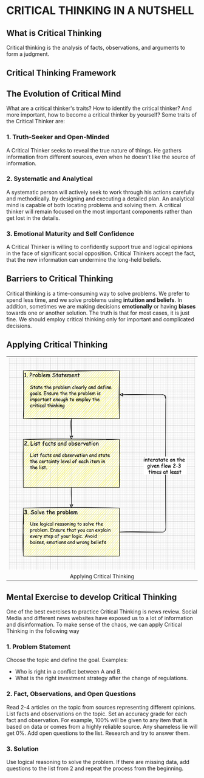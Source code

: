 # CRITICAL THINKING IN A NUTSHELL

## What is Critical Thinking
Critical thinking is the analysis of facts, observations, and arguments to form a judgment. 

## Critical Thinking Framework

## The Evolution of Critical Mind
What are a critical thinker's traits? How to identify the critical thinker? And more important, how to become a critical thinker by yourself? Some traits of the Critical Thinker are:

### 1. Truth-Seeker and Open-Minded
A Critical Thinker seeks to reveal the true nature of things. He gathers information from different sources, even when he doesn't like the source of information. 

### 2. Systematic and Analytical
A systematic person will actively seek to work through his actions carefully and methodically. by designing and executing a detailed plan. An analytical mind is capable of both locating problems and solving them. A critical thinker will remain focused on the most important components rather than get lost in the details.

### 3. Emotional Maturity and Self Confidence
A Critical Thinker is willing to confidently support true and logical opinions in the face of significant social opposition.
Critical Thinkers accept the fact, that the new information can undermine the long-held beliefs.


## Barriers to Critical Thinking
Critical thinking is a time-consuming way to solve problems. We prefer to spend less time, and we solve problems using <b>intuition and beliefs</b>. In addition, sometimes we are making decisions <b>emotionally</b> or having <b>biases</b> towards one or another solution. The truth is that for most cases, it is just fine. We should employ critical thinking only for important and complicated decisions.       

## Applying Critical Thinking 

<table width="256px">
  <tr>
    <td><img src="./images/thinking-flow.png"/></td>
  </tr>
  <tr><td align="center">Applying Critical Thinking</td></tr>
</table>  


## Mental Exercise to develop Critical Thinking
One of the best exercises to practice Critical Thinking is news review. Social Media and different news websites have exposed us to a lot of information and disinformation. To make sense of the chaos, we can apply Critical Thinking in the following way
### 1. Problem Statement 
Choose the topic and define the goal. Examples:   
  - Who is right in a conflict between A and B. 
  - What is the right investment strategy after the change of regulations.
### 2. Fact, Observations, and Open Questions
Read 2-4 articles on the topic from sources representing different opinions. List facts and observations on the topic. 
Set an accuracy grade for each fact and observation. For example, 100% will be given to any item that is based on data or comes from a highly reliable source. Any shameless lie will get 0%. Add open questions to the list. Research and try to answer them.
### 3. Solution 
Use logical reasoning to solve the problem. If there are missing data, add questions to the list from 2 and repeat the process from the beginning.
